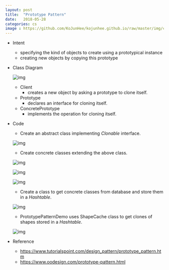```yaml
---
layout: post
title:  "Prototype Pattern"
date:   2018-05-28
categories: cs
image : https://github.com/KoJunHee/kojunhee.github.io/raw/master/img/cs_img.jpg
---
```


- Intent

  - specifying the kind of objects to create using a prototypical instance
  - creating new objects by copying this prototype

- Class Diagram

  ![img](https://github.com/KoJunHee/kojunhee.github.io/raw/master/img/proto11.png) 

  - Client
    - creates a new object by asking a prototype to clone itself.
  - Prototype 
    - declares an interface for cloning itself.
  - ConcretePrototype
    -  implements the operation for cloning itself.

- Code

  - Create an abstract class implementing *Clonable* interface.

  ![img](https://github.com/KoJunHee/kojunhee.github.io/raw/master/img/proto02.png)

  

  - Create concrete classes extending the above class. 

  ![img](https://github.com/KoJunHee/kojunhee.github.io/raw/master/img/proto03.png) 

  ![img](https://github.com/KoJunHee/kojunhee.github.io/raw/master/img/proto04.png) 

  ![img](https://github.com/KoJunHee/kojunhee.github.io/raw/master/img/proto05.png)

  

  -  Create a class to get concrete classes from database and store them in a *Hashtable*.

  ![img](https://github.com/KoJunHee/kojunhee.github.io/raw/master/img/proto06.png)

  

  - PrototypePatternDemo uses ShapeCache class to get clones of shapes stored in a *Hashtable*.

  ![img](https://github.com/KoJunHee/kojunhee.github.io/raw/master/img/proto07.png) 

- Reference
  - <https://www.tutorialspoint.com/design_pattern/prototype_pattern.htm>
  - <https://www.oodesign.com/prototype-pattern.html>
